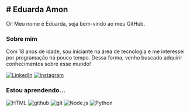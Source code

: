 ## # Eduarda Amon

Oi! Meu nome é Eduarda, seja bem-vindo ao meu GitHub. 

### Sobre mim

Com 18 anos de idade, sou iniciante na área de tecnologia e me interessei por programação há pouco tempo. Dessa forma, venho buscado adquirir conhecimentos sobre esse mundo!

[![LinkedIn](https://img.shields.io/badge/linkedin-0D1117.svg?style=for-the-badge&logo=linkedin&logoColor=CC6699)](https://www.linkedin.com/in/eduardaamon)
[![Instagram](https://img.shields.io/badge/instagram-0D1117.svg?style=for-the-badge&logo=instagram&logoColor=CC6699)](https://www.instagram.com/dudsamon)

### Estou aprendendo...

![HTML](https://img.shields.io/badge/html-0D1117.svg?style=for-the-badge&logo=html5&logoColor=CC6699)
![github](https://img.shields.io/badge/github-0D1117.svg?style=for-the-badge&logo=github&logoColor=CC6699)
![git](https://img.shields.io/badge/git-0D1117.svg?style=for-the-badge&logo=git&logoColor=CC6699)
![Node.js](https://img.shields.io/badge/Node.js-0D1117.svg?style=for-the-badge&logo=node.js&logoColor=CC6699)
![Python](https://img.shields.io/badge/python-0D1117?style=for-the-badge&logo=python&logoColor=CC6699)
